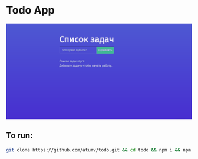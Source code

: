 # Todo App

![example](/public/example.gif)

## To run:

```bash
git clone https://github.com/atumv/todo.git && cd todo && npm i && npm start
```
